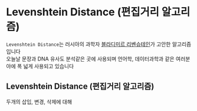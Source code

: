 # Levenshtein Distance (편집거리 알고리즘)

`Levenshtein Distance`는 러시아의 과학자 [블라디미르 리벤슈테인](https://en.wikipedia.org/wiki/Vladimir_Levenshtein)가 고안한 알고리즘입니다  
오늘날 문장과 DNA 유사도 분석같은 곳에 사용되며 언어학, 데이터과학과 같은 여러분야에 폭 넓게 사용되고 있습니다  

## Levenshtein Distance (편집거리 알고리즘)

두개의 삽입, 변경, 삭제에 대해 
